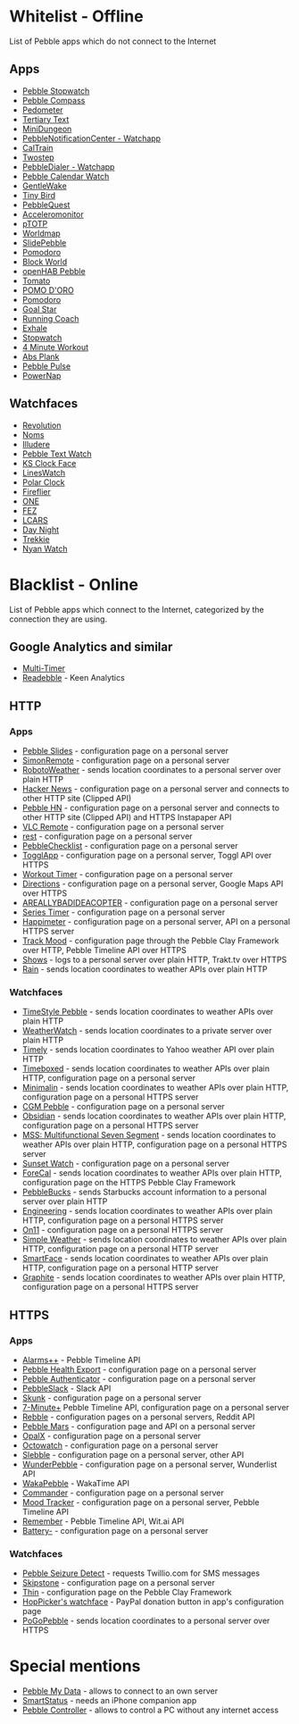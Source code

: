 # Whitelist - Offline

List of Pebble apps which do not connect to the Internet


## Apps
- [Pebble Stopwatch](https://github.com/Katharine/pebble-stopwatch)
- [Pebble Compass](https://github.com/pebble-hacks/pebble-compass)
- [Pedometer](https://github.com/jathusanT/pebble_pedometer)
- [Tertiary Text](https://github.com/vgmoose/tertiary_text)
- [MiniDungeon](https://github.com/Torivon/MiniDungeon)
- [PebbleNotificationCenter - Watchapp](https://github.com/matejdro/PebbleNotificationCenter-Watchapp)
- [CalTrain](https://github.com/Katharine/pebble-caltrain)
- [Twostep](https://github.com/al177/twostep)
- [PebbleDialer - Watchapp](https://github.com/matejdro/PebbleDialer-Watchapp)
- [Pebble Calendar Watch](https://github.com/WilliamHeaton/PebbleCalendarWatch)
- [GentleWake](https://github.com/SeaPea/GentleWake)
- [Tiny Bird](https://github.com/StuartHa/tiny_bird)
- [PebbleQuest](https://github.com/theDrake/pebblequest)
- [Acceleromonitor](https://github.com/sebmaynard/acceleromonitor)
- [pTOTP](https://github.com/abl/pTOTP)
- [Worldmap](https://github.com/tomyedwab/pebble-worldmap)
- [SlidePebble](https://github.com/RickyAbell/SlidePebble)
- [Pomodoro](https://github.com/juliengrenier/pebble-pomodoro)
- [Block World](https://github.com/pebble-hacks/block-world)
- [openHAB Pebble](https://github.com/openhab/openhab.pebble)
- [Tomato](https://github.com/alexkuz/Tomato)
- [POMO D'ORO](https://github.com/kalangaum/pomopebble)
- [Pomodoro](https://github.com/juliengrenier/pebble-pomodoro)
- [Goal Star](https://github.com/kevincon/goal_star)
- [Running Coach](https://github.com/jango/pebble_running)
- [Exhale](https://github.com/cheeseisdisgusting/exhale)
- [Stopwatch](https://github.com/Katharine/pebble-stopwatch)
- [4 Minute Workout](https://github.com/pwoodward/Pebble-4minworkout)
- [Abs Plank](https://github.com/zeerd/pebble_abs_plank)
- [Pebble Pulse](https://github.com/tomwilshere/pebblepulse)
- [PowerNap](https://github.com/josemussa/powernap)

## Watchfaces
- [Revolution](https://github.com/DouweM/PebbleRevolution)
- [Noms](https://github.com/fuzzie360/pebble-noms)
- [Illudere](https://github.com/dmnd/illudere)
- [Pebble Text Watch](https://github.com/wearewip/PebbleTextWatch)
- [KS Clock Face](https://github.com/pebble-examples/ks-clock-face)
- [LinesWatch](https://github.com/Tito1337/pebble-LinesWatch)
- [Polar Clock](https://github.com/nirajsanghvi/pebble)
- [Fireflier](https://github.com/jashmenn/pebble-fireflies)
- [ONE](https://github.com/bertfreudenberg/PebbleONE)
- [FEZ](https://github.com/exe44/pebble-fez)
- [LCARS](https://github.com/slayer1551/LCARS)
- [Day Night](https://github.com/davidfg4/pebble-day-night)
- [Trekkie](https://github.com/remixz/trekkie)
- [Nyan Watch](https://github.com/jpitchell/Nyan-Watch)


# Blacklist - Online

List of Pebble apps which connect to the Internet, categorized by the connection they are using.

## Google Analytics and similar

- [Multi-Timer](https://github.com/smallstoneapps/multi-timer)
- [Readebble](https://github.com/Neal/Readebble) - Keen Analytics

## HTTP
### Apps
- [Pebble Slides](https://github.com/luisivan/pebble-slides) - configuration page on a personal server
- [SimonRemote](https://github.com/SimonRemote/simon-pebble) - configuration page on a personal server
- [RobotoWeather](https://github.com/ZoneMR/pebble-robotoweather) - sends location coordinates to a personal server over plain HTTP
- [Hacker News](https://github.com/Neal/pebble-hackernews)  - configuration page on a personal server and connects to other HTTP site (Clipped API)
- [Pebble HN](https://github.com/luisivan/pebble-hn)  - configuration page on a personal server and connects to other HTTP site (Clipped API) and HTTPS Instapaper API
- [VLC Remote](https://github.com/Neal/pebble-vlc-remote) - configuration page on a personal server
- [rest](https://github.com/remy/rest) - configuration page on a personal server
- [PebbleChecklist](https://github.com/freakified/PebbleChecklist) - configuration page on a personal server
- [TogglApp](https://github.com/rogierslag/TogglAppPebble) - configuration page on a personal server, Toggl API over HTTPS
- [Workout Timer](https://github.com/Fertogo/Pebble-workout-timer) - configuration page on a personal server
- [Directions](https://github.com/thibautrey/Directions) - configuration page on a personal server, Google Maps API over HTTPS
- [AREALLYBADIDEACOPTER](https://github.com/DeviaVir/AREALLYBADIDEACOPTER) - configuration page on a personal server
- [Series Timer](https://apps.getpebble.com/en_US/application/557d66fe0f114c7d1a000016?section=watchapps&dev_settings=true) - configuration page on a personal server
- [Happimeter](https://github.com/pbudner/pebble-happimeter) - configuration page on a personal server, API on a personal HTTPS server
- [Track Mood](https://github.com/samuelmr/pebble-trackmood) - configuration page through the Pebble Clay Framework over HTTP, Pebble Timeline API over HTTPS
- [Shows](https://github.com/youtux/PebbleShows) - logs to a personal server over plain HTTP, Trakt.tv over HTTPS
- [Rain](https://github.com/zeusttu/pebble-rain) - sends location coordinates to weather APIs over plain HTTP

### Watchfaces
- [TimeStyle Pebble](https://github.com/freakified/TimeStylePebble) - sends location coordinates to weather APIs over plain HTTP
- [WeatherWatch](https://github.com/Katharine/WeatherWatch) - sends location coordinates to a private server over plain HTTP
- [Timely](https://github.com/cynorg/PebbleTimely) - sends location coordinates to Yahoo weather API over plain HTTP
- [Timeboxed](https://github.com/lfhbento/timeboxed-watchface) - sends location coordinates to weather APIs over plain HTTP, configuration page on a personal server
- [Minimalin](https://github.com/GringerApps/minimalin) - sends location coordinates to weather APIs over plain HTTP, configuration page on a personal HTTPS server
- [CGM Pebble](https://github.com/nightscout/cgm-pebble) - configuration page on a personal server
- [Obsidian](https://github.com/stefanheule/obsidian) - sends location coordinates to weather APIs over plain HTTP, configuration page on a personal HTTPS server
- [MSS: Multifunctional Seven Segment](https://github.com/cfg1/pebble-mss) - sends location coordinates to weather APIs over plain HTTP, configuration page on a personal HTTPS server
- [Sunset Watch](https://github.com/smognus/sunset-watch) - configuration page on a personal server
- [ForeCal](https://github.com/SeaPea/ForeCal) - sends location coordinates to weather APIs over plain HTTP, configuration page on the HTTPS Pebble Clay Framework
- [PebbleBucks](https://github.com/mattdonders/PebbleBucks) - sends Starbucks account information to a personal server over plain HTTP
- [Engineering](https://github.com/nguyer/pebble-engineering) - sends location coordinates to weather APIs over plain HTTP, configuration page on a personal HTTPS server
- [On11](https://github.com/heqian/On11) - configuration page on a personal HTTPS server
- [Simple Weather](https://github.com/tallerthenyou/simplicity-with-day) - sends location coordinates to weather APIs over plain HTTP, configuration page on a personal HTTP server
- [SmartFace](https://github.com/GrakovNe/Pebble-SmartFace) - sends location coordinates to weather APIs over plain HTTP, configuration page on a personal HTTP server
- [Graphite](https://github.com/stefanheule/graphite) - sends location coordinates to weather APIs over plain HTTP, configuration page on a personal HTTPS server

## HTTPS
### Apps
- [Alarms++](https://github.com/reini1305/alarmsplusplus) - Pebble Timeline API
- [Pebble Health Export](https://github.com/faelys/pebble-health-export) - configuration page on a personal server
- [Pebble Authenticator](https://github.com/Neal/pebble-authenticator) - configuration page on a personal server
- [PebbleSlack](https://github.com/jakeboyles/PebbleSlack) - Slack API
- [Skunk](https://github.com/unlobito/skunk) - configuration page on a personal server
- [7-Minute+](https://github.com/YclepticStudios/pebble-7-min) Pebble Timeline API, configuration page on a personal server
- [Rebble](https://github.com/Spacetech/Rebble) - configuration pages on a personal servers, Reddit API
- [Pebble Mars](https://github.com/witoff/PebbleMars) - configuration page and API on a personal server
- [OpalX](https://github.com/Neal/OpalX) - configuration page on a personal server
- [Octowatch](https://github.com/jjg/octowatch) - configuration page on a personal server
- [Slebble](https://github.com/xdjinnx/Slebble) - configuration page on a personal server, other API
- [WunderPebble](https://github.com/jahdaic/WunderPebble) - configuration page on a personal server, Wunderlist API
- [WakaPebble](https://github.com/ksolomon/WakaPebble) - WakaTime API
- [Commander](https://github.com/c0decat/pebble-commander) - configuration page on a personal server
- [Mood Tracker](https://github.com/alni/MoodTracker) - configuration page on a personal server, Pebble Timeline API
- [Remember](https://github.com/ben-hudson/remember) - Pebble Timeline API, Wit.ai API
- [Battery-](https://github.com/faelys/battery-minus) - configuration page on a personal server

### Watchfaces
- [Pebble Seizure Detect](https://github.com/PebbleSeizureDetect/PebbleSeizureDetect) - requests Twillio.com for SMS messages
- [Skipstone](https://github.com/Skipstone/Skipstone) - configuration page on a personal server
- [Thin](https://github.com/C-D-Lewis/thin) - configuration page on the Pebble Clay Framework
- [HopPicker's watchface](https://github.com/gregoiresage/hop-picker) - PayPal donation button in app's configuration page
- [PoGoPebble](https://github.com/tetrapus/PoGoPebble) - sends location coordinates to a personal server over HTTPS


# Special mentions
- [Pebble My Data](https://github.com/bahbka/pebble-my-data) - allows to connect to an own server
- [SmartStatus](https://github.com/robhh/SmartStatus) - needs an iPhone companion app
- [Pebble Controller](https://github.com/andars/pebble-controller) - allows to control a PC without any internet access
